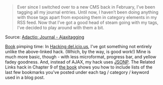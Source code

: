 <blockquote cite="http://adactio.com/journal/1162">Ever since I switched over to a new CMS back in February, I’ve been tagging all my journal entries. Until now, I haven’t been doing anything with those tags apart from exposing them in category elements in my RSS feed. Now that I’ve got a good head of steam going with my tags, I’ve decided to play around with them a bit.</blockquote><div class="quotesource">Source: <a href="http://adactio.com/journal/1162">Adactio: Journal - Ajaxitagging</a></div>

[Book][book] pimping time:  In [Hacking del.icio.us][book], I've got something not entirely unlike the above-linked hack.  (Which, by the way, is good work!)  Mine is much more basic, though - with less microformat, progress bar, and yellow fadey goodness.  And, instead of AJAX, my hack uses [JSONP][].  The Related Links hack in Chapter 9 of [the book][book] shows you how to include lists of the last few bookmarks you've posted under each tag / category / keyword used in a blog post.

[jsonp]: http://bob.pythonmac.org/archives/2005/12/05/remote-json-jsonp/
[book]: http://www.amazon.com/exec/obidos/ASIN/0470037857/0xdecafbad01-20/104-2713105-4524705?%5Fencoding=UTF8&camp=1789&link%5Fcode=xm2
